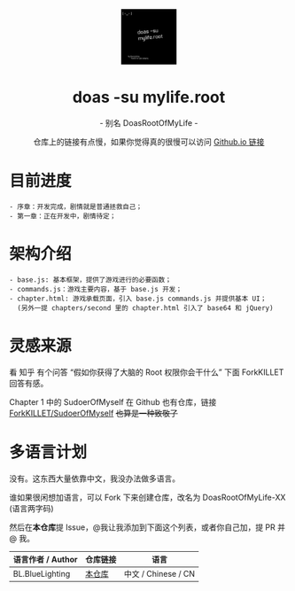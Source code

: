 <div align="center">
  <img src="./README.logo.png" style="width: 100px; height: 100px;">
  <h1>doas -su mylife.root</h1>
  <p>- 别名 DoasRootOfMyLife -</p>
  <p>仓库上的链接有点慢，如果你觉得真的很慢可以访问 <a href="https://bl-bluelighting.github.io/DoasRootOfMyLife">Github.io 链接</a></p>
</div>


# 目前进度
    - 序章：开发完成，剧情就是普通拯救自己；
    - 第一章：正在开发中，剧情待定；

# 架构介绍
    - base.js: 基本框架，提供了游戏进行的必要函数；
    - commands.js：游戏主要内容，基于 base.js 开发；
    - chapter.html: 游戏承载页面，引入 base.js commands.js 并提供基本 UI；
      (另外一提 chapters/second 里的 chapter.html 引入了 base64 和 jQuery)
  
# 灵感来源
看 知乎 有个问答 “假如你获得了大脑的 Root 权限你会干什么” 下面 ForkKILLET 回答有感。

Chapter 1 中的 SudoerOfMyself 在 Github 也有仓库，链接 <a href="https://github.com/ForkKILLET/SudoerOfMyself/">ForkKILLET/SudoerOfMyself</a> ~~也算是一种致敬了~~

# 多语言计划
没有。这东西大量依靠中文，我没办法做多语言。

谁如果很闲想加语言，可以 Fork 下来创建仓库，改名为 DoasRootOfMyLife-XX (语言两字码)

然后在**本仓库**提 Issue，@我让我添加到下面这个列表，或者你自己加，提 PR 并 @ 我。

| 语言作者 / Author      | 仓库链接 | 语言 |
| ----------- | ----------- | ----------- |
| BL.BlueLighting      | <a href="https://github.com/BL-BlueLighting/DoasRootOfMyLife">本仓库</a>       | 中文 / Chinese / CN |